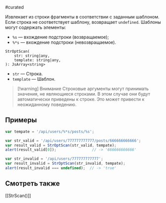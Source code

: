 #curated

Извлекает из строки фрагменты в соответствии с заданным шаблоном. Если строка не соответствует шаблону, возвращает `undefined`.
Шаблоны могут содержать элементы:
- `%s` — вхождение подстроки (возвращаемое);
- `%*s` — вхождение подстроки (невозвращаемое).
```
StrOptScan(
	str: string|any,
	template: string|any,
): JsArray<string>
```
- `str` — Строка.
- `template` — Шаблон.

> [!warning] Внимание
> Строковые аргументы могут принимать значения, не являющиеся строками. В этом случае они будут автоматически приведены к строке. Это может привести к неожиданному поведению.

## Примеры
```js
var tempate = '/api/users/%*s/posts/%s';

var str_valid = '/api/users/777777777777/posts/666666666666';
var result_valid = StrOptScan(str_valid, tempate);
alert(result_valid[0]);                // -> '666666666666'

var str_invalid = '/api/users/777777777777';
var result_invalid = StrOptScan(str_invalid, tempate);
alert(result_invalid === undefined);  // -> 'true'
```

## Смотреть также
[[StrScan()]]